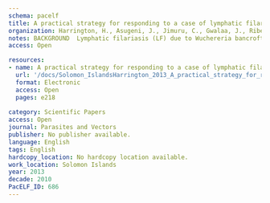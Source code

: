 ```yaml
---
schema: pacelf
title: A practical strategy for responding to a case of lymphatic filariasis post-elimination in Pacific Islands
organization: Harrington, H., Asugeni, J., Jimuru, C., Gwalaa, J., Ribeyro, E., Bradbury, R., Joseph, H., Melrose, W., Maclaren, D., Speare, R.
notes: BACKGROUND  Lymphatic filariasis (LF) due to Wuchereria bancrofti is being eliminated from Oceania under the Pacific Elimination of Lymphatic Filariasis Programme. LF was endemic in Solomon Islands but in the 2010-2020 Strategic Plan of the Global Programme to Eliminate LF, Solomon Islands was listed as non-endemic for LF. In countries now declared free of LF an important question is what monitoring strategy should be used to detect any residual foci of LF? METHODS  The index case, a 44 year old male, presented to Atoifi Adventist Hospital, Malaita, Solomon Islands in April 2011 with elephantiasis of the lower leg. Persistent swelling had commenced 16 months previously. He was negative for antigen by TropBio Og4C3 ELISA and for microfilaria. A week later a survey of 197 people aged from 1 year to 68 years was conducted at Alasi, the index case's village, by a research team from Atoifi Adventist Hospital and Atoifi College of Nursing. This represented 66.3% of the village population. Blood was collected between 22 00 and 03 00 by finger-prick and made into thick smears to detect microfilaria and collected onto filter paper for W. bancrofti antigen tests. A second group of 110 specimens was similarly collected from residents of the Hospital campus and inpatients. W. bancrofti antigen was tested for using the Trop-Bio Og4C3 test. RESULTS  One sample (1/307) from an 18 year old male from Alsai was positive for W. bancrofti antigen. No samples were positive for microfilaria. Although antigen-positivity indicated a live worm, the case was regarded as having been acquired some years previously. CONCLUSIONS  We propose that when LF has been eliminated from a country, a case of elephantiasis should be a trigger to conduct a survey of the case's community using a decision pathway. W. bancrofti antigen should be tested for with screening for microfilariae in antigen positive cases. The field survey was designed and conducted by local researchers, highlighting the value of local research capacity in remote areas.
access: Open

resources:
- name: A practical strategy for responding to a case of lymphatic filariasis post-elimination in Pacific Islands
  url: '/docs/Solomon_IslandsHarrington_2013_A_practical_strategy_for_responding_to_a_case_of_lymphatic_filariasis_post-elimination_in_Pacific_Islands.pdf'
  format: Electronic
  access: Open
  pages: e218
 
category: Scientific Papers
access: Open
journal: Parasites and Vectors
publisher: No publisher available. 
language: English 
tags: English 
hardcopy_location: No hardcopy location available.
work_location: Solomon Islands
year: 2013
decade: 2010
PacELF_ID: 686
---
```

